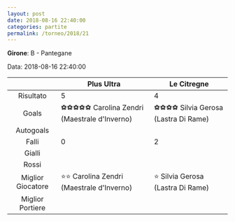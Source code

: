 ```yaml
---
layout: post
date: 2018-08-16 22:40:00
categories: partite
permalink: /torneo/2018/21
---
```

**Girone**: B - Pantegane

Data: 2018-08-16 22:40:00

| | Plus Ultra | Le Citregne |
|:-----:|-----|-----|
Risultato|5|4
Goals|⚽⚽⚽⚽⚽ Carolina Zendri (Maestrale d'Inverno)|⚽⚽⚽⚽ Silvia Gerosa (Lastra Di Rame)<br/>
Autogoals||
Falli|0|2
Gialli||
Rossi||
Miglior Giocatore|⭐⭐ Carolina Zendri (Maestrale d'Inverno)<br/>|⭐ Silvia Gerosa (Lastra Di Rame)<br/>
Miglior Portiere||
